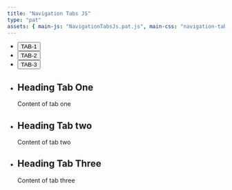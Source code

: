 ```yaml
---
title: "Navigation Tabs JS"
type: "pat"
assets: { main-js: "NavigationTabsJs.pat.js", main-css: "navigation-tabs-js.pat.css" }
---
```


<div class="pat-navigation-tabs-js__base" data-js-pat="NavigationTabsJs">
  <ul class="pat-navigation-tabs-js__tab-list">
    <li class="pat-navigation-tabs-js__tab-item">
      <button class="cmp-button__base js-tab-button active" data-id="tab1">TAB-1</button>
    </li>
    <li class="pat-navigation-tabs-js__tab-item">
      <button class="cmp-button__base js-tab-button" data-id="tab2">TAB-2</button>
    </li>
    <li class="pat-navigation-tabs-js__tab-item">
      <button class="cmp-button__base js-tab-button" data-id="tab3">TAB-3</button>
    </li>
  </ul>

  <ul class="pat-navigation-tabs-js__panels">
    <li class="pat-navigation-tabs-js__panel js-tab-panel active" data-id="tab1">
      <h2 class="cmp-heading__base cmp-heading__base--heading-200">
        <span class="cmp-heading__main">Heading Tab One</span>
      </h2>
      <p>Content of tab one</p>
    </li>
    <li class="pat-navigation-tabs-js__panel js-tab-panel" data-id="tab2">
      <h2 class="cmp-heading__base cmp-heading__base--heading-200">
        <span class="cmp-heading__main">Heading Tab two</span>
      </h2>
      <p>Content of tab two</p>
    </li>
    <li class="pat-navigation-tabs-js__panel js-tab-panel" data-id="tab3">
      <h2 class="cmp-heading__base cmp-heading__base--heading-200">
        <span class="cmp-heading__main">Heading Tab Three</span>
      </h2>
      <p>Content of tab three</p>
    </li>
  </ul>
</div>